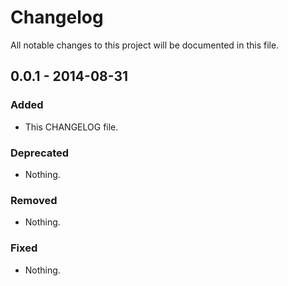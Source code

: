 # Changelog
All notable changes to this project will be documented in this file.

## 0.0.1 - 2014-08-31

### Added
- This CHANGELOG file.

### Deprecated
- Nothing.

### Removed
- Nothing.

### Fixed
- Nothing.